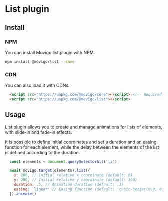 # List plugin

## Install

### NPM

You can install Movigo list plugin with NPM:

```bash
npm install @movigo/list --save
```
    
### CDN

You can also load it with CDNs:
    
```html
  <script src="https://unpkg.com/@movigo/core"></script> <!-- Required dependency -->
  <script src="https://unpkg.com/@movigo/list"></script>
```

## Usage

List plugin allows you to create and manage animations for lists of elements,
with slide-in and fade-in effects.

It is possible to define initial coordinates and set a duration and an easing function
for each element, while the delay between the elements of the list is defined according to the duration.

```js
  const elements = document.querySelectorAll('li')

  await movigo.target(elements).list({
    x: 200, // Initial relative x coordinate (default: 0)
    y: 200, // Initial relative y coordinate (default: 100)
    duration: .5, // Animation duration (default: .3)
    easing: 'linear' // Easing function (default: 'cubic-bezier(0.0, 0.0, 0.2, 1)')
  }).animate()
```

